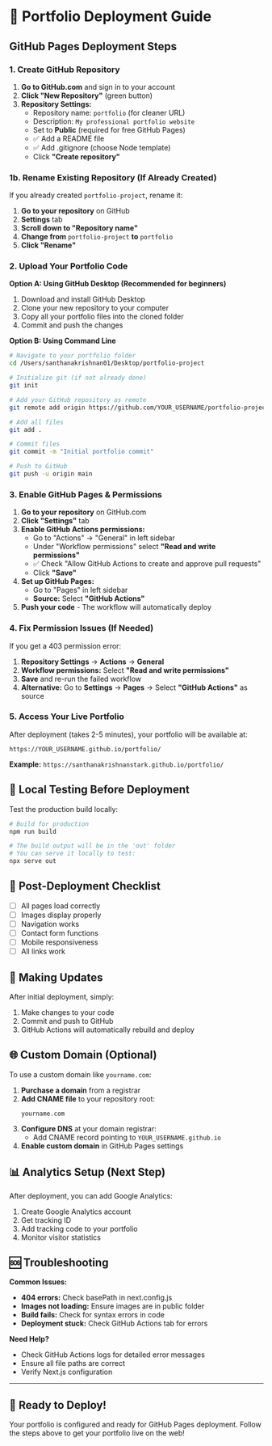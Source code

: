 # 🚀 Portfolio Deployment Guide

## GitHub Pages Deployment Steps

### 1. Create GitHub Repository

1. **Go to GitHub.com** and sign in to your account
2. **Click "New Repository"** (green button)
3. **Repository Settings:**
   - Repository name: `portfolio` (for cleaner URL)
   - Description: `My professional portfolio website`
   - Set to **Public** (required for free GitHub Pages)
   - ✅ Add a README file
   - ✅ Add .gitignore (choose Node template)
   - Click **"Create repository"**

### 1b. Rename Existing Repository (If Already Created)

If you already created `portfolio-project`, rename it:
1. **Go to your repository** on GitHub
2. **Settings** tab
3. **Scroll down to "Repository name"**
4. **Change from** `portfolio-project` **to** `portfolio`
5. **Click "Rename"**

### 2. Upload Your Portfolio Code

**Option A: Using GitHub Desktop (Recommended for beginners)**
1. Download and install GitHub Desktop
2. Clone your new repository to your computer
3. Copy all your portfolio files into the cloned folder
4. Commit and push the changes

**Option B: Using Command Line**
```bash
# Navigate to your portfolio folder
cd /Users/santhanakrishnan01/Desktop/portfolio-project

# Initialize git (if not already done)
git init

# Add your GitHub repository as remote
git remote add origin https://github.com/YOUR_USERNAME/portfolio-project.git

# Add all files
git add .

# Commit files
git commit -m "Initial portfolio commit"

# Push to GitHub
git push -u origin main
```

### 3. Enable GitHub Pages & Permissions

1. **Go to your repository** on GitHub.com
2. **Click "Settings"** tab
3. **Enable GitHub Actions permissions:**
   - Go to "Actions" → "General" in left sidebar
   - Under "Workflow permissions" select **"Read and write permissions"**
   - ✅ Check "Allow GitHub Actions to create and approve pull requests"
   - Click **"Save"**
4. **Set up GitHub Pages:**
   - Go to "Pages" in left sidebar
   - **Source:** Select **"GitHub Actions"**
5. **Push your code** - The workflow will automatically deploy

### 4. Fix Permission Issues (If Needed)

If you get a 403 permission error:

1. **Repository Settings** → **Actions** → **General**
2. **Workflow permissions:** Select **"Read and write permissions"**
3. **Save** and re-run the failed workflow
4. **Alternative:** Go to **Settings** → **Pages** → Select **"GitHub Actions"** as source

### 5. Access Your Live Portfolio

After deployment (takes 2-5 minutes), your portfolio will be available at:
```
https://YOUR_USERNAME.github.io/portfolio/
```

**Example:** `https://santhanakrishnanstark.github.io/portfolio/`

## 🔧 Local Testing Before Deployment

Test the production build locally:

```bash
# Build for production
npm run build

# The build output will be in the 'out' folder
# You can serve it locally to test:
npx serve out
```

## 🎯 Post-Deployment Checklist

- [ ] All pages load correctly
- [ ] Images display properly
- [ ] Navigation works
- [ ] Contact form functions
- [ ] Mobile responsiveness
- [ ] All links work

## 🔄 Making Updates

After initial deployment, simply:
1. Make changes to your code
2. Commit and push to GitHub
3. GitHub Actions will automatically rebuild and deploy

## 🌐 Custom Domain (Optional)

To use a custom domain like `yourname.com`:

1. **Purchase a domain** from a registrar
2. **Add CNAME file** to your repository root:
   ```
   yourname.com
   ```
3. **Configure DNS** at your domain registrar:
   - Add CNAME record pointing to `YOUR_USERNAME.github.io`
4. **Enable custom domain** in GitHub Pages settings

## 📊 Analytics Setup (Next Step)

After deployment, you can add Google Analytics:
1. Create Google Analytics account
2. Get tracking ID
3. Add tracking code to your portfolio
4. Monitor visitor statistics

## 🆘 Troubleshooting

**Common Issues:**
- **404 errors:** Check basePath in next.config.js
- **Images not loading:** Ensure images are in public folder
- **Build fails:** Check for syntax errors in code
- **Deployment stuck:** Check GitHub Actions tab for errors

**Need Help?**
- Check GitHub Actions logs for detailed error messages
- Ensure all file paths are correct
- Verify Next.js configuration

---

## 🎉 Ready to Deploy!

Your portfolio is configured and ready for GitHub Pages deployment. Follow the steps above to get your portfolio live on the web!